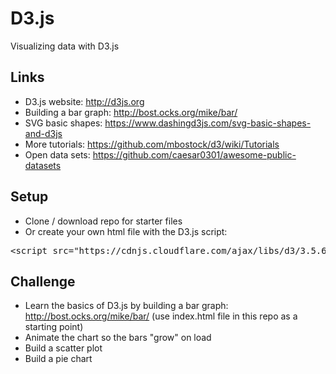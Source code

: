# D3.js
Visualizing data with D3.js

## Links
* D3.js website: http://d3js.org
* Building a bar graph: http://bost.ocks.org/mike/bar/
* SVG basic shapes:  https://www.dashingd3js.com/svg-basic-shapes-and-d3js
* More tutorials: https://github.com/mbostock/d3/wiki/Tutorials
* Open data sets: https://github.com/caesar0301/awesome-public-datasets


## Setup
* Clone / download repo for starter files
* Or create your own html file with the D3.js script:  
<pre>&lt;script src="https://cdnjs.cloudflare.com/ajax/libs/d3/3.5.6/d3.min.js" charset="utf-8"&gt;&lt;/script&gt;</pre>



## Challenge
* Learn the basics of D3.js by building a bar graph: http://bost.ocks.org/mike/bar/ (use index.html file in this repo as a starting point)
* Animate the chart so the bars "grow" on load 
* Build a scatter plot
* Build a pie chart

